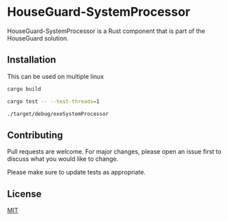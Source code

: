 # HouseGuard-SystemProcessor

HouseGuard-SystemProcessor is a Rust component that is part of the HouseGuard solution.

## Installation

This can be used on multiple linux

```bash
cargo build

cargo test -- --test-threads=1

./target/debug/exeSystemProcessor
```


## Contributing
Pull requests are welcome. For major changes, please open an issue first to discuss what you would like to change.

Please make sure to update tests as appropriate.

## License
[MIT](https://github.com/Rubber-Duck-999/HouseGuard-SystemProcessor/blob/master/LICENSE.txt)
